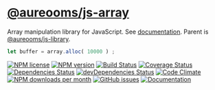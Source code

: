 [@aureooms/js-array](https://aureooms.github.io/js-array)
==

Array manipulation library for JavaScript.
See [documentation](https://aureooms.github.io/js-array).
Parent is [@aureooms/js-library](https://github.com/aureooms/js-library).

```js
let buffer = array.alloc( 10000 ) ;
```

[![NPM license](https://img.shields.io/npm/l/@aureooms/js-array.svg?style=flat)](https://raw.githubusercontent.com/aureooms/js-array/master/LICENSE)
[![NPM version](https://img.shields.io/npm/v/@aureooms/js-array.svg?style=flat)](https://www.npmjs.org/package/@aureooms/js-array)
[![Build Status](https://img.shields.io/travis/aureooms/js-array.svg?style=flat)](https://travis-ci.org/aureooms/js-array)
[![Coverage Status](https://img.shields.io/coveralls/aureooms/js-array.svg?style=flat)](https://coveralls.io/r/aureooms/js-array)
[![Dependencies Status](https://img.shields.io/david/aureooms/js-array.svg?style=flat)](https://david-dm.org/aureooms/js-array#info=dependencies)
[![devDependencies Status](https://img.shields.io/david/dev/aureooms/js-array.svg?style=flat)](https://david-dm.org/aureooms/js-array#info=devDependencies)
[![Code Climate](https://img.shields.io/codeclimate/github/aureooms/js-array.svg?style=flat)](https://codeclimate.com/github/aureooms/js-array)
[![NPM downloads per month](https://img.shields.io/npm/dm/@aureooms/js-array.svg?style=flat)](https://www.npmjs.org/package/@aureooms/js-array)
[![GitHub issues](https://img.shields.io/github/issues/aureooms/js-array.svg?style=flat)](https://github.com/aureooms/js-array/issues)
[![Documentation](https://aureooms.github.io/js-array/badge.svg)](https://aureooms.github.io/js-array/source.html)
